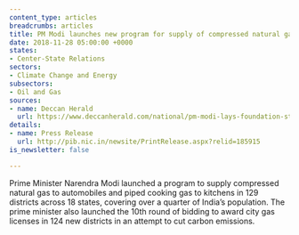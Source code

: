 ```yaml
---
content_type: articles
breadcrumbs: articles
title: PM Modi launches new program for supply of compressed natural gas
date: 2018-11-28 05:00:00 +0000
states:
- Center-State Relations
sectors:
- Climate Change and Energy
subsectors:
- Oil and Gas
sources:
- name: Deccan Herald
  url: https://www.deccanherald.com/national/pm-modi-lays-foundation-stone-704363.html
details:
- name: Press Release
  url: http://pib.nic.in/newsite/PrintRelease.aspx?relid=185915
is_newsletter: false

---
```

Prime Minister Narendra Modi launched a program to supply compressed natural gas to automobiles and piped cooking gas to kitchens in 129 districts across 18 states, covering over a quarter of India’s population. The prime minister also launched the 10th round of bidding to award city gas licenses in 124 new districts in an attempt to cut carbon emissions.
